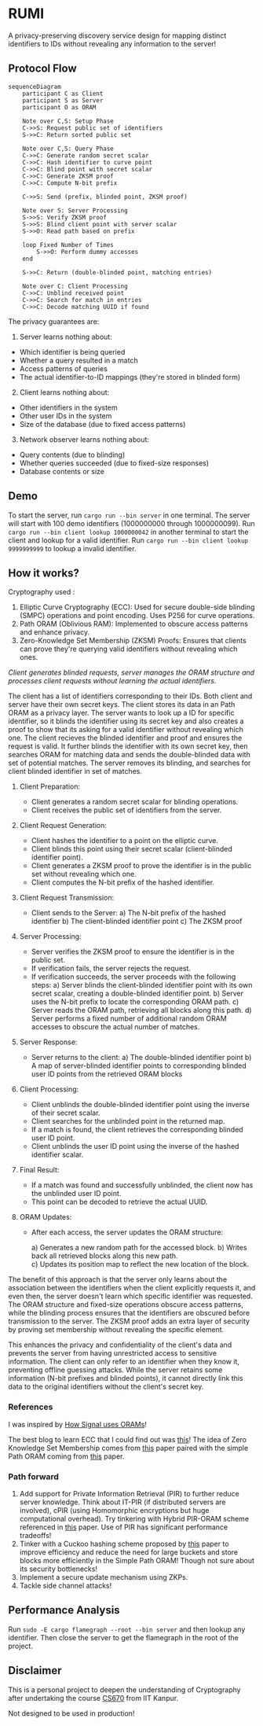 # RUMI

A privacy-preserving discovery service design for mapping distinct identifiers to IDs without revealing any information to the server!

## Protocol Flow

```mermaid
sequenceDiagram
    participant C as Client
    participant S as Server
    participant O as ORAM

    Note over C,S: Setup Phase
    C->>S: Request public set of identifiers
    S->>C: Return sorted public set

    Note over C,S: Query Phase
    C->>C: Generate random secret scalar
    C->>C: Hash identifier to curve point
    C->>C: Blind point with secret scalar
    C->>C: Generate ZKSM proof
    C->>C: Compute N-bit prefix

    C->>S: Send (prefix, blinded point, ZKSM proof)
    
    Note over S: Server Processing
    S->>S: Verify ZKSM proof
    S->>S: Blind client point with server scalar
    S->>O: Read path based on prefix
    
    loop Fixed Number of Times
        S->>O: Perform dummy accesses
    end

    S->>C: Return (double-blinded point, matching entries)

    Note over C: Client Processing
    C->>C: Unblind received point
    C->>C: Search for match in entries
    C->>C: Decode matching UUID if found
```

The privacy guarantees are:

1. Server learns nothing about:

* Which identifier is being queried
* Whether a query resulted in a match
* Access patterns of queries
* The actual identifier-to-ID mappings (they're stored in blinded form)

2. Client learns nothing about:

* Other identifiers in the system
* Other user IDs in the system
* Size of the database (due to fixed access patterns)

3. Network observer learns nothing about:

* Query contents (due to blinding)
* Whether queries succeeded (due to fixed-size responses)
* Database contents or size

## Demo

To start the server, run `cargo run --bin server` in one terminal. The server will start with 100 demo identifiers (1000000000 through 1000000099). Run `cargo run --bin client lookup 1000000042` in another terminal to start the client and lookup for a valid identifier. Run `cargo run --bin client lookup 9999999999` to lookup a invalid identifier.

## How it works?

Cryptography used :

1. Elliptic Curve Cryptography (ECC): Used for secure double-side blinding (SMPC) operations and point encoding. Uses P256 for curve operations.
2. Path ORAM (Oblivious RAM): Implemented to obscure access patterns and enhance privacy.
3. Zero-Knowledge Set Membership (ZKSM) Proofs: Ensures that clients can prove they're querying valid identifiers without revealing which ones.

*Client generates blinded requests, server manages the ORAM structure and processes client requests without learning the actual identifiers.*

The client has a list of identifiers corresponding to their IDs. Both client and server have their own secret keys. The client stores its data in an Path ORAM as a privacy layer. The server wants to look up a ID for specific identifier, so it blinds the identifier using its secret key and also creates a proof to show that its asking for a valid identifier without revealing which one. The client recieves the blinded identifier and proof and ensures the request is valid. It further blinds the identifier with its own secret key, then searches ORAM for matching data and sends the double-blinded data with set of potential matches. The server removes its blinding, and searches for client blinded identifier in set of matches.

1. Client Preparation:
   * Client generates a random secret scalar for blinding operations.
   * Client receives the public set of identifiers from the server.

2. Client Request Generation:
   * Client hashes the identifier to a point on the elliptic curve.
   * Client blinds this point using their secret scalar (client-blinded identifier point).
   * Client generates a ZKSM proof to prove the identifier is in the public set without revealing which one.
   * Client computes the N-bit prefix of the hashed identifier.

3. Client Request Transmission:
   * Client sends to the Server:
     a) The N-bit prefix of the hashed identifier
     b) The client-blinded identifier point
     c) The ZKSM proof

4. Server Processing:
   * Server verifies the ZKSM proof to ensure the identifier is in the public set.
   * If verification fails, the server rejects the request.
   * If verification succeeds, the server proceeds with the following steps:
     a) Server blinds the client-blinded identifier point with its own secret scalar, creating a double-blinded identifier point.
     b) Server uses the N-bit prefix to locate the corresponding ORAM path.
     c) Server reads the ORAM path, retrieving all blocks along this path.
     d) Server performs a fixed number of additional random ORAM accesses to obscure the actual number of matches.

5. Server Response:
   * Server returns to the client:
     a) The double-blinded identifier point
     b) A map of server-blinded identifier points to corresponding blinded user ID points from the retrieved ORAM blocks

6. Client Processing:
   * Client unblinds the double-blinded identifier point using the inverse of their secret scalar.
   * Client searches for the unblinded point in the returned map.
   * If a match is found, the client retrieves the corresponding blinded user ID point.
   * Client unblinds the user ID point using the inverse of the hashed identifier scalar.

7. Final Result:
   * If a match was found and successfully unblinded, the client now has the unblinded user ID point.
   * This point can be decoded to retrieve the actual UUID.

8. ORAM Updates:
   * After each access, the server updates the ORAM structure:

     a) Generates a new random path for the accessed block.
     b) Writes back all retrieved blocks along this new path.   
     c) Updates its position map to reflect the new location of the block.

The benefit of this approach is that the server only learns about the association between the identifiers when the client explicitly requests it, and even then, the server doesn't learn which specific identifier was requested. The ORAM structure and fixed-size operations obscure access patterns, while the blinding process ensures that the identifiers are obscured before transmission to the server. The ZKSM proof adds an extra layer of security by proving set membership without revealing the specific element.

This enhances the privacy and confidentiality of the client's data and prevents the server from having unrestricted access to sensitive information. The client can only refer to an identifier when they know it, preventing offline guessing attacks. While the server retains some information (N-bit prefixes and blinded points), it cannot directly link this data to the original identifiers without the client's secret key.

### References

I was inspired by [How Signal uses ORAMs](https://signal.org/blog/building-faster-oram/)!

The best blog to learn ECC that I could find out was [this](https://andrea.corbellini.name/2015/05/17/elliptic-curve-cryptography-a-gentle-introduction/)! The idea of Zero Knowledge Set Membership comes from [this](https://eprint.iacr.org/2021/1672.pdf) paper paired with the simple Path ORAM coming from [this](https://eprint.iacr.org/2013/280.pdf) paper.

### Path forward

1. Add support for Private Information Retrieval (PIR) to further reduce server knowledge. Think about IT-PIR (if distributed servers are involved), cPIR (using Homomorphic encryptions but huge computational overhead). Try tinkering with Hybrid PIR-ORAM scheme referenced in [this](https://arxiv.org/pdf/1904.05452) paper. Use of PIR has significant performance tradeoffs!
2. Tinker with a Cuckoo hashing scheme proposed by [this](https://eprint.iacr.org/2020/997.pdf) paper to improve efficiency and reduce the need for large buckets and store blocks more efficiently in the Simple Path ORAM! Though not sure about its security bottlenecks!
3. Implement a secure update mechanism using ZKPs.
4. Tackle side channel attacks!

## Performance Analysis 

Run `sudo -E cargo flamegraph --root --bin server` and then lookup any identifier. Then close the server to get the flamegraph in the root of the project. 

## Disclaimer

This is a personal project to deepen the understanding of Cryptography after undertaking the course [CS670](https://www.cse.iitk.ac.in/pages/CS670.html) from IIT Kanpur. 

Not designed to be used in production!
